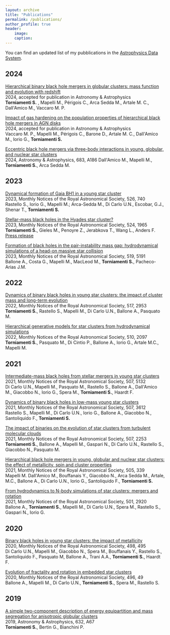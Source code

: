 ```yaml
---
layout: archive
title: "Publications"
permalink: /publications/
author_profile: true
header:
    image: 
    caption: 
---
```



You can find an updated list of my pubblications in the [Astrophysics Data System](https://ui.adsabs.harvard.edu/search/q=%20author%3A%22torniamenti%2C%20s.%22&sort=date%20desc%2C%20bibcode%20desc&p_=0).



2024
---

[Hierarchical binary black hole mergers in globular clusters: mass function and evolution with redshift](https://arxiv.org/abs/2401.14837)\
2024, accepted for publication in Astronomy & Astrophysics\
<b>Torniamenti S.</b> , Mapelli M.,  Périgois C., Arca Sedda M., Artale M. C., Dall'Amico M., Vaccaro M. P.

[Impact of gas hardening on the population properties of hierarchical black hole mergers in AGN disks](https://arxiv.org/abs/2306.14679)\
2024, accepted for publication in Astronomy & Astrophysics\
Vaccaro M. P., Mapelli M.,  Périgois C., Barone D., Artale M. C., Dall'Amico M., Iorio G., <b>Torniamenti S.</b> 

[Eccentric black hole mergers via three-body interactions in young, globular, and nuclear star clusters](https://arxiv.org/abs/2303.07421)\
2024, Astronomy & Astrophysics, 683, A186 
Dall'Amico M., Mapelli M., <b>Torniamenti S.</b>, Arca Sedda M. 



2023
---

[Dynamical formation of Gaia BH1 in a young star cluster](https://arxiv.org/abs/2306.14679)\
2023, Monthly Notices of the Royal Astronomical Society, 526, 740\
Rastello S., Iorio G., Mapelli M.; Arca-Sedda M., Di Carlo U.N., Escobar, G.J., Shenar T., <b>Torniamenti S.</b> 

[Stellar-mass black holes in the Hyades star cluster?](https://arxiv.org/abs/2303.10188)\
2023, Monthly Notices of the Royal Astronomical Society, 524, 1965\
<b>Torniamenti S.</b>, Gieles M., Penoyre Z., Jerabkova T., Wang L., Anders F.\
[Press release](https://icc.ub.edu/news/new-results-hint-existence-closest-black-holes-earth-in-hyades-star-cluster)

[Formation of black holes in the pair-instability mass gap: hydrodynamical simulations of a head-on massive star collision](https://arxiv.org/abs/2204.03493)\
2023, Monthly Notices of the Royal Astronomical Society, 519, 5191\
Ballone A., Costa G., Mapelli M., MacLeod M., <b>Torniamenti S.</b>, Pacheco-Arias J.M.


2022
---

[Dynamics of binary black holes in young star clusters: the impact of cluster mass and long-term evolution](https://arxiv.org/abs/2203.08163)\
2022, Monthly Notices of the Royal Astronomical Society, 517, 2953\
<b>Torniamenti S.</b>, Rastello S., Mapelli M., Di Carlo U.N., Ballone A., Pasquato M.



[Hierarchical generative models for star clusters from hydrodynamical simulations](https://arxiv.org/abs/2106.00684)\
2022, Monthly Notices of the Royal Astronomical Society, 510, 2097\
<b>Torniamenti S.</b>, Pasquato M., Di Cintio P., Ballone A., Iorio G., Artale M.C., Mapelli M.


2021
---

[Intermediate-mass black holes from stellar mergers in young star clusters](https://arxiv.org/abs/2105.01085)\
2021, Monthly Notices of the Royal Astronomical Society, 507, 5132\
Di Carlo U.N., Mapelli M., Pasquato M., Rastello S., Ballone A., Dall'Amico M., Giacobbo N., Iorio G., Spera M., <b>Torniamenti S.</b>, Haardt F.


[Dynamics of binary black holes in low-mass young star clusters](https://arxiv.org/abs/2105.01669)\
2021, Monthly Notices of the Royal Astronomical Society, 507, 3612\
Rastello S., Mapelli M., Di Carlo U.N., Iorio G., Ballone A., Giacobbo N., Santoliquido F., <b>Torniamenti S.</b>


[The impact of binaries on the evolution of star clusters from turbulent molecular clouds](https://arxiv.org/abs/2104.12781)\
2021, Monthly Notices of the Royal Astronomical Society, 507, 2253\
<b>Torniamenti S.</b>, Ballone A., Mapelli M., Gaspari N., Di Carlo U.N., Rastello S., Giacobbo N., Pasquato M.


[Hierarchical black hole mergers in young, globular and nuclear star clusters: the effect of metallicity, spin and cluster properties](https://arxiv.org/abs/2103.05016)\
2021, Monthly Notices of the Royal Astronomical Society, 505, 339\
Mapelli M. Dall'Amico M., Bouffanais Y., Giacobbo N., Arca Sedda M., Artale, M.C., Ballone A., Di Carlo U.N., Iorio G., Santoliquido F., <b>Torniamenti S.</b>


[From hydrodynamics to N-body simulations of star clusters: mergers and rotation](https://arxiv.org/abs/2012.00767)\
2021, Monthly Notices of the Royal Astronomical Society, 501, 2920\
Ballone A., <b>Torniamenti S.</b>, Mapelli M., Di Carlo U.N., Spera M., Rastello S., Gaspari N., Iorio G.

2020
---

[Binary black holes in young star clusters: the impact of metallicity](https://arxiv.org/abs/2004.09525)\
2020, Monthly Notices of the Royal Astronomical Society, 498, 495\
Di Carlo U.N., Mapelli M., Giacobbo N., Spera M., Bouffanais Y., Rastello S., Santoliquido F., Pasquato M, Ballone A., Trani A.A., <b>Torniamenti S.</b>, Haardt F.


[Evolution of fractality and rotation in embedded star clusters](https://arxiv.org/abs/2001.10003)\
2020, Monthly Notices of the Royal Astronomical Society, 496, 49\
Ballone A., Mapelli M., Di Carlo U.N., <b>Torniamenti S.</b>, Spera M., Rastello S.


2019
---

[A simple two-component description of energy equipartition and mass segregation for anisotropic globular clusters](https://arxiv.org/abs/1909.13093)\
2019, Astronomy & Astrophysics, 632, A67\
<b>Torniamenti S.</b>, Bertin G., Bianchini P.